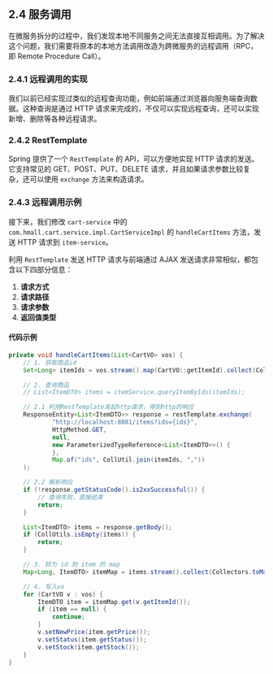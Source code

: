## 2.4 服务调用

在微服务拆分的过程中，我们发现本地不同服务之间无法直接互相调用。为了解决这个问题，我们需要将原本的本地方法调用改造为跨微服务的远程调用（RPC，即 Remote Procedure Call）。

### 2.4.1 远程调用的实现

我们以前已经实现过类似的远程查询功能，例如前端通过浏览器向服务端查询数据。这种查询是通过 HTTP 请求来完成的，不仅可以实现远程查询，还可以实现新增、删除等各种远程请求。

### 2.4.2 RestTemplate

Spring 提供了一个 `RestTemplate` 的 API，可以方便地实现 HTTP 请求的发送。它支持常见的 GET、POST、PUT、DELETE 请求，并且如果请求参数比较复杂，还可以使用 `exchange` 方法来构造请求。

### 2.4.3 远程调用示例

接下来，我们修改 `cart-service` 中的 `com.hmall.cart.service.impl.CartServiceImpl` 的 `handleCartItems` 方法，发送 HTTP 请求到 `item-service`。

利用 `RestTemplate` 发送 HTTP 请求与前端通过 AJAX 发送请求非常相似，都包含以下四部分信息：

1. **请求方式**
2. **请求路径**
3. **请求参数**
4. **返回值类型**

#### 代码示例

```java
private void handleCartItems(List<CartVO> vos) {
    // 1. 获取商品id
    Set<Long> itemIds = vos.stream().map(CartVO::getItemId).collect(Collectors.toSet());

    // 2. 查询商品
    // List<ItemDTO> items = itemService.queryItemByIds(itemIds);

    // 2.1 利用RestTemplate发起http请求，得到http的响应
    ResponseEntity<List<ItemDTO>> response = restTemplate.exchange(
            "http://localhost:8081/items?ids={ids}",
            HttpMethod.GET,
            null,
            new ParameterizedTypeReference<List<ItemDTO>>() {
            },
            Map.of("ids", CollUtil.join(itemIds, ","))
    );

    // 2.2 解析响应
    if (!response.getStatusCode().is2xxSuccessful()) {
        // 查询失败，直接结束
        return;
    }

    List<ItemDTO> items = response.getBody();
    if (CollUtils.isEmpty(items)) {
        return;
    }

    // 3. 转为 id 到 item 的 map
    Map<Long, ItemDTO> itemMap = items.stream().collect(Collectors.toMap(ItemDTO::getId, Function.identity()));

    // 4. 写入vo
    for (CartVO v : vos) {
        ItemDTO item = itemMap.get(v.getItemId());
        if (item == null) {
            continue;
        }
        v.setNewPrice(item.getPrice());
        v.setStatus(item.getStatus());
        v.setStock(item.getStock());
    }
}
